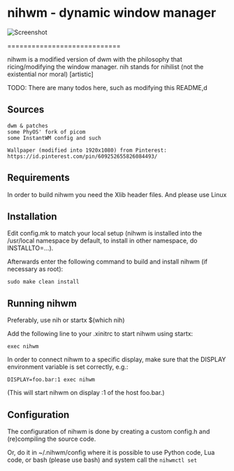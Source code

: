 nihwm - dynamic window manager
============================
![Screenshot](https://github.com/faranaiki/nihwm/example_screeshot.png)

============================

nihwm is a modified version of dwm with the philosophy that ricing/modifying
the window manager. nih stands for nihilist (not the existential nor moral)
[artistic]

TODO:
	There are many todos here, such as modifying this README,d

Sources
-----------
	dwm & patches
    some PhyOS' fork of picom
    some InstantWM config and such

	Wallpaper (modified into 1920x1080) from Pinterest: https://id.pinterest.com/pin/609252655826084493/ 

Requirements
------------
In order to build nihwm you need the Xlib header files.
And please use Linux

Installation
------------
Edit config.mk to match your local setup (nihwm is installed into
the /usr/local namespace by default, to install in other namespace, do INSTALLTO=...).

Afterwards enter the following command to build and install nihwm (if
necessary as root):

    sudo make clean install

Running nihwm
-----------
Preferably, use 
    nih
    or startx $(which nih)

Add the following line to your .xinitrc to start nihwm using startx:

    exec nihwm

In order to connect nihwm to a specific display, make sure that
the DISPLAY environment variable is set correctly, e.g.:

    DISPLAY=foo.bar:1 exec nihwm

(This will start nihwm on display :1 of the host foo.bar.)

Configuration
-------------
The configuration of nihwm is done by creating a custom config.h
and (re)compiling the source code.

Or, do it in ~/.nihwm/config
where it is possible to use Python code, Lua code, or bash (please use bash)
and system call the `nihwmctl set`
